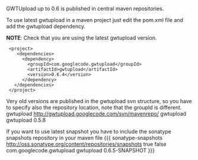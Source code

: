 
GWTUpload up to 0.6 is published in central maven repositories.

To use latest gwtupload in a maven project just edit the pom.xml file and add the gwtupload dependency. 

**NOTE**: Check that you are using the latest gwtupload version.

     <project>
        <dependencies>
          <dependency>
            <groupId>com.googlecode.gwtupload</groupId>
            <artifactId>gwtupload</artifactId>
            <version>0.6.4</version>
          </dependency>
       </dependencies>
     </project>


Very old versions are published in the gwtupload svn structure, so you have to specify also the repository location, note that the groupId is different.
     <project>
       <repositories>
          <repository>
            <id>gwtupload</id>
            <url>http://gwtupload.googlecode.com/svn/mavenrepo/</url>
          </repository>
        </repositories>
        <dependencies>
          <dependency>
            <groupId>gwtupload</groupId>
            <artifactId>gwtupload</artifactId>
            <version>0.5.8</version>
          </dependency>
       </dependencies>
     </project>

If you want to use latest snapshot you have to include the sonatype snapshots repository in your maven file
{{{ 
  <repositories>
    <repository>
      <id>sonatype-snapshots</id>
      <url>http://oss.sonatype.org/content/repositories/snapshots</url>
      <snapshots>
        <enabled>true</enabled>
      </snapshots>
      <releases>
        <enabled>false</enabled>
      </releases>
    </repository>
  </repositories>
  <dependencies>
    <dependency>
      <groupId>com.googlecode.gwtupload</groupId>
      <artifactId>gwtupload</artifactId>
      <version>0.6.5-SNAPSHOT</version>
    </dependency>
 </dependencies>
}}}